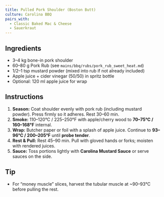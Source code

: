 ```yaml
---
title: Pulled Pork Shoulder (Boston Butt)
culture: Carolina BBQ
pairs_with:
  - Classic Baked Mac & Cheese
  - Sauerkraut
---
```


## Ingredients
- 3–4 kg bone-in pork shoulder
- 60–80 g Pork Rub (see `mains/bbq/rubs/pork_rub_sweet_heat.md`)
- 1/2–1 tsp mustard powder (mixed into rub if not already included)
- Apple juice + cider vinegar (50/50) in spritz bottle
- Optional: 120 ml apple juice for wrap

## Instructions
1. **Season:** Coat shoulder evenly with pork rub (including mustard powder). Press firmly so it adheres. Rest 30–60 min.
2. **Smoke:** 110–120°C / 225–250°F with apple/cherry wood to **70–75°C / 160–168°F** internal.
3. **Wrap:** Butcher paper or foil with a splash of apple juice. Continue to **93–96°C / 200–205°F** until **probe tender**.
4. **Rest & Pull:** Rest 45–90 min. Pull with gloved hands or forks; moisten with rendered juices.
5. **Sauce:** Toss portions lightly with **Carolina Mustard Sauce** or serve sauces on the side.

## Tip
- For “money muscle” slices, harvest the tubular muscle at ~90–93°C before pulling the rest.
